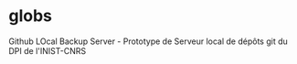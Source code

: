 # globs
Github LOcal Backup Server - Prototype de Serveur local de dépôts git du DPI de l'INIST-CNRS
